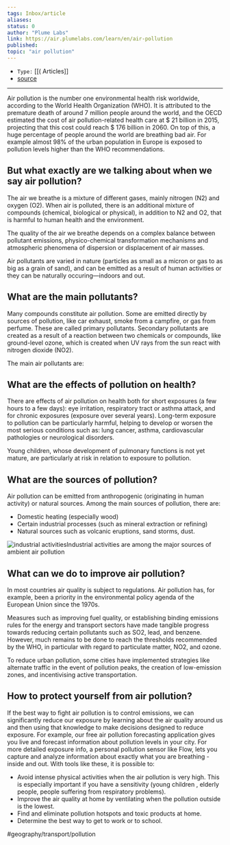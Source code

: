 ```yaml
---
tags: Inbox/article
aliases:
status: 0
author: "Plume Labs"
link: https://air.plumelabs.com/learn/en/air-pollution
published: 
topic: "air pollution"
---
```

- `Type:` [[( Articles]]
- [source](https://air.plumelabs.com/learn/en/air-pollution)

---

Air pollution is the number one environmental health risk worldwide, according to the World Health Organization (WHO). It is attributed to the premature death of around 7 million people around the world, and the OECD estimated the cost of air pollution-related health care at $ 21 billion in 2015, projecting that this cost could reach $ 176 billion in 2060. On top of this, a huge percentage of people around the world are breathing bad air. For example almost 98% of the urban population in Europe is exposed to pollution levels higher than the WHO recommendations.

## But what exactly are we talking about when we say air pollution?

The air we breathe is a mixture of different gases, mainly nitrogen (N2) and oxygen (O2). When air is polluted, there is an additional mixture of compounds (chemical, biological or physical), in addition to N2 and O2, that is harmful to human health and the environment.

The quality of the air we breathe depends on a complex balance between pollutant emissions, physico-chemical transformation mechanisms and atmospheric phenomena of dispersion or displacement of air masses.

Air pollutants are varied in nature (particles as small as a micron or gas to as big as a grain of sand), and can be emitted as a result of human activities or they can be naturally occuring—indoors and out.

## What are the main pollutants?

Many compounds constitute air pollution. Some are emitted directly by sources of pollution, like car exhaust, smoke from a campfire, or gas from perfume. These are called primary pollutants. Secondary pollutants are created as a result of a reaction between two chemicals or compounds, like ground-level ozone, which is created when UV rays from the sun react with nitrogen dioxide (NO2).

The main air pollutants are:

## What are the effects of pollution on health?

There are effects of air pollution on health both for short exposures (a few hours to a few days): eye irritation, respiratory tract or asthma attack, and for chronic exposures (exposure over several years). Long-term exposure to pollution can be particularly harmful, helping to develop or worsen the most serious conditions such as: lung cancer, asthma, cardiovascular pathologies or neurological disorders.

Young children, whose development of pulmonary functions is not yet mature, are particularly at risk in relation to exposure to pollution.

## What are the sources of pollution?

Air pollution can be emitted from anthropogenic (originating in human activity) or natural sources. Among the main sources of pollution, there are:

* Domestic heating (especially wood)
* Certain industrial processes (such as mineral extraction or refining)
* Natural sources such as volcanic eruptions, sand storms, dust.

![industrial activities][1]Industrial activities are among the major sources of ambient air pollution

## What can we do to improve air pollution?

In most countries air quality is subject to regulations. Air pollution has, for example, been a priority in the environmental policy agenda of the European Union since the 1970s.

Measures such as improving fuel quality, or establishing binding emissions rules for the energy and transport sectors have made tangible progress towards reducing certain pollutants such as SO2, lead, and benzene. However, much remains to be done to reach the thresholds recommended by the WHO, in particular with regard to particulate matter, NO2, and ozone.

To reduce urban pollution, some cities have implemented strategies like alternate traffic in the event of pollution peaks, the creation of low-emission zones, and incentivising active transportation.

## How to protect yourself from air pollution?

If the best way to fight air pollution is to control emissions, we can significantly reduce our exposure by learning about the air quality around us and then using that knowledge to make decisions designed to reduce exposure. For example, our free air pollution forecasting application gives you live and forecast information about pollution levels in your city. For more detailed exposure info, a personal pollution sensor like Flow, lets you capture and analyze information about exactly what you are breathing - inside and out. With tools like these, it is possible to:

* Avoid intense physical activities when the air pollution is very high. This is especially important if you have a sensitivity (young children , elderly people, people suffering from respiratory problems).
* Improve the air quality at home by ventilating when the pollution outside is the lowest.
* Find and eliminate pollution hotspots and toxic products at home.
* Determine the best way to get to work or to school.

[1]: https://images.unsplash.com/photo-1551051068-dafb3c2685fd?ixlib=rb-1.2.1&ixid=eyJhcHBfaWQiOjEyMDd9&auto=format&fit=crop&w=750&q=80


#geography/transport/pollution

